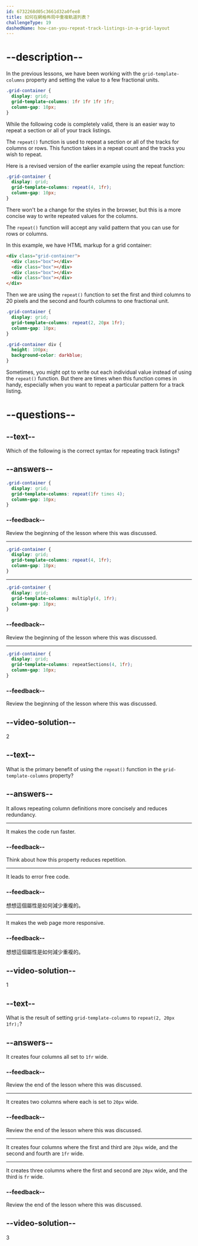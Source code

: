 ```yaml
---
id: 6732268d05c3661d32a0fee8
title: 如何在網格佈局中重複軌道列表？
challengeType: 19
dashedName: how-can-you-repeat-track-listings-in-a-grid-layout
---
```


# --description--

In the previous lessons, we have been working with the `grid-template-columns` property and setting the value to a few fractional units.

```css
.grid-container {
  display: grid;
  grid-template-columns: 1fr 1fr 1fr 1fr;
  column-gap: 10px;
}
```

While the following code is completely valid, there is an easier way to repeat a section or all of your track listings.

The `repeat()` function is used to repeat a section or all of the tracks for columns or rows. This function takes in a repeat count and the tracks you wish to repeat.

Here is a revised version of the earlier example using the repeat function:

```css
.grid-container {
  display: grid;
  grid-template-columns: repeat(4, 1fr);
  column-gap: 10px;
}
```

There won't be a change for the styles in the browser, but this is a more concise way to write repeated values for the columns.

The `repeat()` function will accept any valid pattern that you can use for rows or columns.

In this example, we have HTML markup for a grid container:

```html
<div class="grid-container">
  <div class="box"></div>
  <div class="box"></div>
  <div class="box"></div>
  <div class="box"></div>
</div>
```

Then we are using the `repeat()` function to set the first and third columns to 20 pixels and the second and fourth columns to one fractional unit.

```css
.grid-container {
  display: grid;
  grid-template-columns: repeat(2, 20px 1fr);
  column-gap: 10px;
}

.grid-container div {
  height: 100px;
  background-color: darkblue;
}
```

Sometimes, you might opt to write out each individual value instead of using the `repeat()` function. But there are times when this function comes in handy, especially when you want to repeat a particular pattern for a track listing.

# --questions--

## --text--

Which of the following is the correct syntax for repeating track listings?

## --answers--

```css
.grid-container {
  display: grid;
  grid-template-columns: repeat(1fr times 4);
  column-gap: 10px;
}
```

### --feedback--

Review the beginning of the lesson where this was discussed.

---

```css
.grid-container {
  display: grid;
  grid-template-columns: repeat(4, 1fr);
  column-gap: 10px;
}
```

---

```css
.grid-container {
  display: grid;
  grid-template-columns: multiply(4, 1fr);
  column-gap: 10px;
}
```

### --feedback--

Review the beginning of the lesson where this was discussed.

---

```css
.grid-container {
  display: grid;
  grid-template-columns: repeatSections(4, 1fr);
  column-gap: 10px;
}
```

### --feedback--

Review the beginning of the lesson where this was discussed.

## --video-solution--

2

## --text--

What is the primary benefit of using the `repeat()` function in the `grid-template-columns` property?

## --answers--

It allows repeating column definitions more concisely and reduces redundancy.

---

It makes the code run faster.


### --feedback--

Think about how this property reduces repetition.

---

It leads to error free code.

### --feedback--

想想這個屬性是如何減少重複的。

---

It makes the web page more responsive.

### --feedback--

想想這個屬性是如何減少重複的。

## --video-solution--

1

## --text--

What is the result of setting `grid-template-columns` to `repeat(2, 20px 1fr);`?

## --answers--

It creates four columns all set to `1fr` wide.

### --feedback--

Review the end of the lesson where this was discussed.

---

It creates two columns where each is set to `20px` wide.

### --feedback--

Review the end of the lesson where this was discussed.

---

It creates four columns where the first and third are `20px` wide, and the second and fourth are `1fr` wide.

---

It creates three columns where the first and second are `20px` wide, and the third is `fr` wide.

### --feedback--

Review the end of the lesson where this was discussed.

## --video-solution--

3
